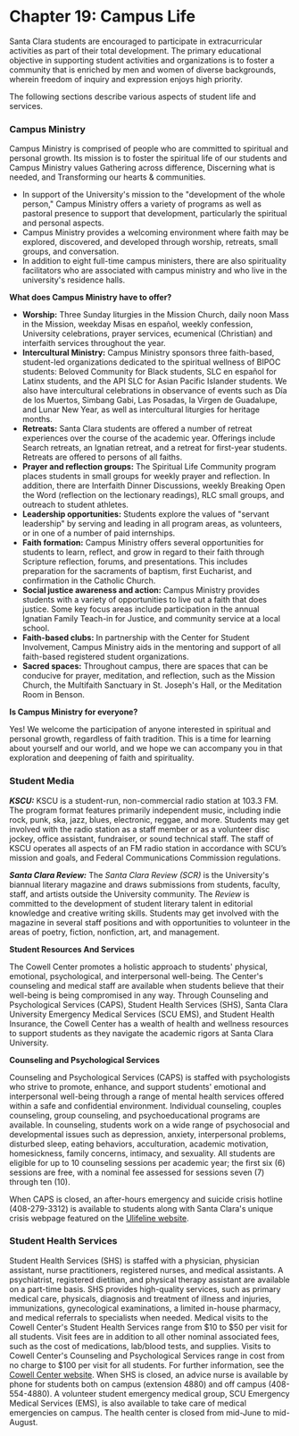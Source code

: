 # Chapter 19: Campus Life

Santa Clara students are encouraged to participate in extracurricular activities as part of their total development. The primary educational objective in supporting student activities and organizations is to foster a community that is enriched by men and women of diverse backgrounds, wherein freedom of inquiry and expression enjoys high priority.

The following sections describe various aspects of student life and services.

### **Campus Ministry**

Campus Ministry is comprised of people who are committed to spiritual and personal growth. Its mission is to foster the spiritual life of our students and Campus Ministry values Gathering across difference, Discerning what is needed, and Transforming our hearts & communities.

* In support of the University's mission to the "development of the whole person," Campus Ministry offers a variety of programs as well as pastoral presence to support that development, particularly the spiritual and personal aspects.
* Campus Ministry provides a welcoming environment where faith may be explored, discovered, and developed through worship, retreats, small groups, and conversation.
* In addition to eight full-time campus ministers, there are also spirituality facilitators who are associated with campus ministry and who live in the university's residence halls.

**What does Campus Ministry have to offer?**

* **Worship:** Three Sunday liturgies in the Mission Church, daily noon Mass in the Mission, weekday Misas en español, weekly confession, University celebrations, prayer services, ecumenical \(Christian\) and interfaith services throughout the year.
* **Intercultural Ministry:** Campus Ministry sponsors three faith-based, student-led organizations dedicated to the spiritual wellness of BIPOC students: Beloved Community for Black students, SLC en español for Latinx students, and the API SLC for Asian Pacific Islander students. We also have intercultural celebrations in observance of events such as Día de los Muertos, Simbang Gabi, Las Posadas, la Virgen de Guadalupe, and Lunar New Year, as well as intercultural liturgies for heritage months.
* **Retreats:** Santa Clara students are offered a number of retreat experiences over the course of the academic year. Offerings include Search retreats, an Ignatian retreat, and a retreat for first-year students. Retreats are offered to persons of all faiths.
* **Prayer and reflection groups:** The Spiritual Life Community program places students in small groups for weekly prayer and reflection. In addition, there are Interfaith Dinner Discussions, weekly Breaking Open the Word \(reflection on the lectionary readings\), RLC small groups, and outreach to student athletes.
* **Leadership opportunities:** Students explore the values of "servant leadership" by serving and leading in all program areas, as volunteers, or in one of a number of paid internships.
* **Faith formation:** Campus Ministry offers several opportunities for students to learn, reflect, and grow in regard to their faith through Scripture reflection, forums, and presentations. This includes preparation for the sacraments of baptism, first Eucharist, and confirmation in the Catholic Church.
* **Social justice awareness and action:** Campus Ministry provides students with a variety of opportunities to live out a faith that does justice. Some key focus areas include participation in the annual Ignatian Family Teach-in for Justice, and community service at a local school.
* **Faith-based clubs:** In partnership with the Center for Student Involvement, Campus Ministry aids in the mentoring and support of all faith-based registered student organizations.
* **Sacred spaces:** Throughout campus, there are spaces that can be conducive for prayer, meditation, and reflection, such as the Mission Church, the Multifaith Sanctuary in St. Joseph's Hall, or the Meditation Room in Benson.

**Is Campus Ministry for everyone?**

Yes! We welcome the participation of anyone interested in spiritual and personal growth, regardless of faith tradition. This is a time for learning about yourself and our world, and we hope we can accompany you in that exploration and deepening of faith and spirituality.

### **Student Media**

_**KSCU:**_ KSCU is a student-run, non-commercial radio station at 103.3 FM. The program format features primarily independent music, including indie rock, punk, ska, jazz, blues, electronic, reggae, and more. Students may get involved with the radio station as a staff member or as a volunteer disc jockey, office assistant, fundraiser, or sound technical staff. The staff of KSCU operates all aspects of an FM radio station in accordance with SCU’s mission and goals, and Federal Communications Commission regulations.

_**Santa Clara Review:**_ The _Santa Clara Review \(SCR\)_ is the University's biannual literary magazine and draws submissions from students, faculty, staff, and artists outside the University community. The _Review_ is committed to the development of student literary talent in editorial knowledge and creative writing skills. Students may get involved with the magazine in several staff positions and with opportunities to volunteer in the areas of poetry, fiction, nonfiction, art, and management.

**Student Resources And Services**

The Cowell Center promotes a holistic approach to students' physical, emotional, psychological, and interpersonal well-being. The Center's counseling and medical staff are available when students believe that their well-being is being compromised in any way. Through Counseling and Psychological Services \(CAPS\), Student Health Services \(SHS\), Santa Clara University Emergency Medical Services \(SCU EMS\), and Student Health Insurance, the Cowell Center has a wealth of health and wellness resources to support students as they navigate the academic rigors at Santa Clara University.

**Counseling and Psychological Services**

Counseling and Psychological Services \(CAPS\) is staffed with psychologists who strive to promote, enhance, and support students' emotional and interpersonal well-being through a range of mental health services offered within a safe and confidential environment. Individual counseling, couples counseling, group counseling, and psychoeducational programs are available. In counseling, students work on a wide range of psychosocial and developmental issues such as depression, anxiety, interpersonal problems, disturbed sleep, eating behaviors, acculturation, academic motivation, homesickness, family concerns, intimacy, and sexuality. All students are eligible for up to 10 counseling sessions per academic year; the first six \(6\) sessions are free, with a nominal fee assessed for sessions seven \(7\) through ten \(10\).

When CAPS is closed, an after-hours emergency and suicide crisis hotline \(408-279-3312\) is available to students along with Santa Clara's unique crisis webpage featured on the [Ulifeline website](http://www.ulifeline.org/scu/).

### Student Health Services

Student Health Services \(SHS\) is staffed with a physician, physician assistant, nurse practitioners, registered nurses, and medical assistants. A psychiatrist, registered dietitian, and physical therapy assistant are available on a part-time basis. SHS provides high-quality services, such as primary medical care, physicals, diagnosis and treatment of illness and injuries, immunizations, gynecological examinations, a limited in-house pharmacy, and medical referrals to specialists when needed. Medical visits to the Cowell Center's Student Health Services range from $10 to $50 per visit for all students. Visit fees are in addition to all other nominal associated fees, such as the cost of medications, lab/blood tests, and supplies. Visits to Cowell Center's Counseling and Psychological Services range in cost from no charge to $100 per visit for all students. For further information, see the [Cowell Center website](https://www.scu.edu/cowell/). When SHS is closed, an advice nurse is available by phone for students both on campus \(extension 4880\) and off campus \(408-554-4880\). A volunteer student emergency medical group, SCU Emergency Medical Services \(EMS\), is also available to take care of medical emergencies on campus. The health center is closed from mid-June to mid-August.

